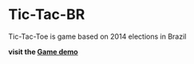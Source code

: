 Tic-Tac-BR
==========

Tic-Tac-Toe is game based on 2014 elections in Brazil

**visit the [Game demo](http://www.keven.com.br/Tic-Tac-BR)**
